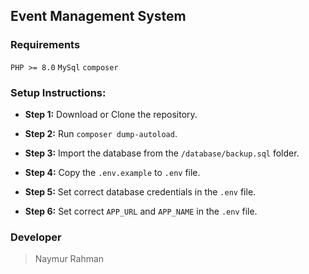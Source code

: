 ## Event Management System


### Requirements
`PHP >= 8.0` `MySql` `composer`


### Setup Instructions:

* __Step 1:__ Download or Clone the repository.

* __Step 2:__ Run `composer dump-autoload`.

* __Step 3:__ Import the database from the `/database/backup.sql` folder.

* __Step 4:__ Copy the `.env.example` to `.env` file.

* __Step 5:__ Set correct database credentials in the `.env` file.

* __Step 6:__ Set correct `APP_URL` and `APP_NAME` in the `.env` file.


### Developer
> Naymur Rahman

